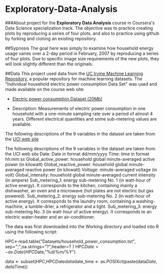 # Exploratory-Data-Analysis

###About
 project for the **Exploratory Data Analysis** course in Coursera's Data Science specialization track. 
The objective was to practice creating plots by reproducing a series of four plots, 
and also to practice using github by forking and cloning an existing repository.

##Sypnosis
The goal here was simply to examine how household energy usage varies over a 2-day period in February, 2007 
by reproducing a series of four plots. Due to specific image size requirements of the new plots, they will look slightly different than the originals. 

##Data
This project used data from the [UC Irvine Machine Learning Repository](http://archive.ics.uci.edu/ml/), a popular repository for machine learning datasets. 
The "Individual household electric power consumption Data Set" was used and made available on the course web site:

* [Electric power consumption Dataset (20Mb)](https://d396qusza40orc.cloudfront.net/exdata%2Fdata%2Fhousehold_power_consumption.zip)

* Description: Measurements of electric power consumption in
one household with a one-minute sampling rate over a period of almost
4 years. Different electrical quantities and some sub-metering values
are available.

The following descriptions of the 9 variables in the dataset are taken
from the [UCI web site](https://archive.ics.uci.edu/ml/datasets/Individual+household+electric+power+consumption)

The following descriptions of the 9 variables in the dataset are taken from the UCI web site
Date: Date in format dd/mm/yyyy
Time: time in format hh:mm:ss
Global_active_power: household global minute-averaged active power (in kilowatt)
Global_reactive_power: household global minute-averaged reactive power (in kilowatt)
Voltage: minute-averaged voltage (in volt)
Global_intensity: household global minute-averaged current intensity (in ampere)
Sub_metering_1: energy sub-metering No. 1 (in watt-hour of active energy). It corresponds to the kitchen, containing mainly a dishwasher, an oven and a microwave (hot plates are not electric but gas powered).
Sub_metering_2: energy sub-metering No. 2 (in watt-hour of active energy). It corresponds to the laundry room, containing a washing-machine, a tumble-drier, a refrigerator and a light.
Sub_metering_3: energy sub-metering No. 3 (in watt-hour of active energy). It corresponds to an electric water-heater and an air-conditioner.

The data was first downloaded into the Working directory and loaded into R using the following script:

HPC<-read.table("Datasets/household_power_consumption.txt", sep=";",na.strings="?",header=T )
HPC$Date<-as.Date(HPC$Date,"%d/%m/%Y")

data <- subset(HPC,HPC$Date %in% as.Date(c("2007-02-01","2007-02-02")))
data$date_time <- as.POSIXct(paste(data$Date,data$Time))